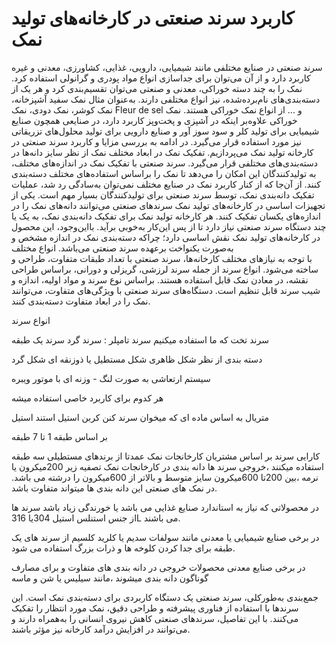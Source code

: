 # کاربرد سرند صنعتی در کارخانه‌های تولید نمک 
سرند صنعتی در صنایع مختلفی مانند شیمیایی، دارویی، غذایی، کشاورزی، معدنی و غیره کاربرد دارد و از آن می‌توان برای جداسازی انواع مواد پودری و گرانولی استفاده کرد. نمک را به چند دسته خوراکی، معدنی و صنعتی می‌توان تقسیم‌بندی کرد و هر یک از دسته‌بندی‌های نام‌برده‌شده، نیز انواع مختلفی دارند. به‌عنوان مثال نمک سفید آشپزخانه، نمک کوشر، نمک دودی، نمک Fleur de sel و ... از انواع نمک خوراکی هستند. نمک خوراکی علاوه‌بر اینکه در آشپزی و پخت‌وپز کاربرد دارد، در صنایعی همچون صنایع شیمیایی برای تولید کلر و سود سوز آور و صنایع دارویی برای تولید محلول‌های تزریقاتی نیز مورد استفاده قرار می‌گیرد. در ادامه به بررسی مزایا و کاربرد سرند صنعتی در کارخانه تولید نمک می‌پردازیم.
تفکیک نمک در ابعاد مختلف 
نمک از نظر سایز دانه‌ها در دسته‌بندی‌های مختلفی قرار می‌گیرد. سرند صنعتی با تفکیک نمک در اندازه‌های مختلف، به تولیدکنندگان این امکان را می‌دهد تا نمک را براساس استفاده‌های مختلف دسته‌بندی کنند. از آن‌جا‌ که از کنار کاربرد نمک در صنایع مختلف نمی‌توان به‌سادگی رد شد، عملیات تفکیک دانه‌بندی نمک، توسط سرند صنعتی برای تولیدکنندگان بسیار مهم است. 
یکی از تجهیزات اساسی در کارخانه‌های تولید نمک
سرندهای صنعتی می‌توانند دانه‌های نمک را در اندازه‌های یکسان تفکیک کنند. هر کارخانه تولید نمک برای تفکیک دانه‌بندی نمک، به یک یا چند دستگاه سرند صنعتی نیاز دارد تا از پس این‌کار به‌خوبی برآید. بااین‌وجود، این محصول در کارخانه‌های تولید نمک نقش اساسی دارد؛ چراکه دسته‌بندی نمک در اندازه مشخص و به‌صورت یکنواخت برعهده سرند صنعتی می‌باشد‌. 
انواع مختلف  
با توجه به نیازهای مختلف کارخانه‌ها، سرند صنعتی با تعداد طبقات متفاوت، طراحی و ساخته می‌شود‌. انواع سرند از جمله سرند لرزشی، گریزلی و دورانی، براساس طراحی نقشه، در معادن نمک قابل استفاده هستند. براساس نوع سرند و مواد اولیه، اندازه و شیب سرند قابل تنظیم است. دستگاه‌های سرند صنعتی با ویژگی‌های متفاوت، می‌توانند نمک را در ابعاد متفاوت دسته‌بندی کنند. 

انواع سرند

سرند تخت که ما استفاده میکنیم
سرند تامپلر : سرند گرد
سرند یک طبقه

دسته بندی از نظر شکل ظاهری
شکل مستطیل یا ذوزنقه ای
شکل گرد

سیستم ارتعاشی
به صورت لنگ - وزنه ای
با موتور ویبره

هر کدوم برای کاربرد خاصی استفاده میشه

متریال به اساس ماده ای که میخوان سرند کنن
کربن استیل
استند استیل

بر اساس طبقه
1 تا 7 طبقه

کارایی سرند بر اساس مشتریان
کارخانجات نمک عمدتا از برندهای مستطیلی سه طبقه استفاده میکنند ،خروجی سرند ها دانه بندی در کارخانجات نمک تصفیه  زیر 200میکرون یا نرمه ،بین 200تا 600میکرون  سایز متوسط و بالاتر از 600میکرون را درشته می باشد. در نمک های صنعتی این دانه بندی ها میتواند متفاوت باشد.

در محصولاتی که نیاز به استاندارد صنایع غذایی می باشد یا خورندگی زیاد باشد سرند ها  از جنس استنلس استیل 304یا 316L می باشند.

در برخی صنایع شیمیایی یا معدنی مانند سولفات سدیم یا کلرید کلسیم از سرند های یک طبقه برای جدا کردن کلوخه ها و ذرات بزرگ استفاده می شود.

در برخی صنایع معدنی محصولات خروجی در دانه بندی های متفاوت و برای مصارف گوناگون دانه بندی میشوند ،مانند سیلیس یا شن و ماسه


 جمع‌بندی 
به‌طورکلی، سرند صنعتی یک دستگاه کاربردی برای دسته‌بندی نمک است. این سرندها با استفاده از فناوری پیشرفته و طراحی دقیق، نمک مورد انتظار را تفکیک می‌کنند. با این تفاصیل، سرندهای صنعتی کاهش نیروی انسانی را به‌همراه دارند و می‌توانند در افزایش درآمد کارخانه نیز مؤثر باشند.
